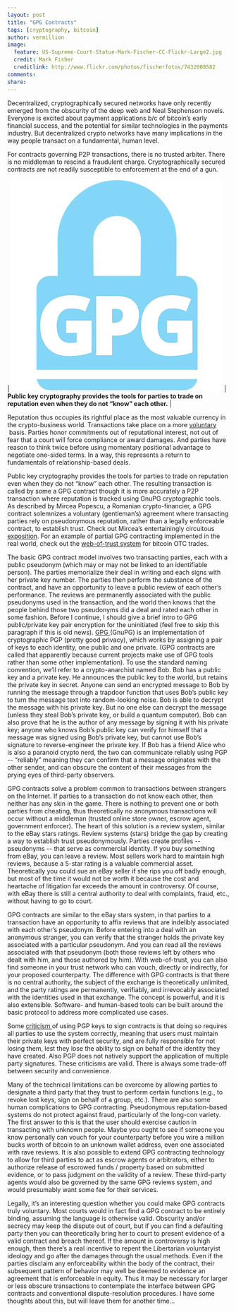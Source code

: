 ```yaml
---
layout: post
title: "GPG Contracts" 
tags: [cryptography, bitcoin]
author: vermillion
image:
  feature: US-Supreme-Court-Statue-Mark-Fischer-CC-Flickr-Large2.jpg
  credit: Mark Fisher
  creditlink: http://www.flickr.com/photos/fischerfotos/7432008582
comments: 
share: 
---
```




Decentralized, cryptographically secured networks have only recently emerged from the obscurity of the deep web and Neal Stephenson novels. Everyone is excited about payment applications b/c of bitcoin’s early financial success, and the potential for similar technologies in the payments industry. But decentralized crypto networks have many implications in the way people transact on a fundamental, human level.

For contracts governing P2P transactions, there is no trusted arbiter. There is no middleman to rescind a fraudulent charge. Cryptographically secured contracts are not readily susceptible to enforcement at the end of a gun.


| <img src="../images/Lock-GPG.square.png"/>  |  **Public key cryptography provides the tools for parties to trade on reputation even when they do not “know” each other.** |


Reputation thus occupies its rightful place as the most valuable currency in the crypto-business world. Transactions take place on a more <a href="http://en.wikipedia.org/wiki/Voluntaryism" target="_blank">voluntary </a> basis. Parties honor commitments out of reputational interest, not out of fear that a court will force compliance or award damages. And parties have reason to think twice before using momentary positional advantage to negotiate one-sided terms. In a way, this represents a return to fundamentals of relationship-based deals.

Public key cryptography provides the tools for parties to trade on reputation even when they do not “know” each other. The resulting transaction is called by some a GPG contract though it is more accurately a P2P transaction where reputation is tracked using GnuPG cryptographic tools. As described by Mircea Popescu, a Romanian crypto-financier, a GPG contract solemnizes a voluntary (gentleman’s) agreement where transacting parties rely on pseudonymous reputation, rather than a legally enforceable contract, to establish trust. Check out Mircea’s entertainingly circuitous <a href="http://polimedia.us/trilema/2012/gpg-contracts/" target="_blank">exposition</a>. For an example of partial GPG contracting implemented in the real world, check out the <a href="http://bitcoin-otc.com/trust.php" target="_blank">web-of-trust system</a> for bitcoin OTC trades.

The basic GPG contract model involves two transacting parties, each with a public pseudonym (which may or may not be linked to an identifiable person). The parties memorialize their deal in writing and each signs with her private key number. The parties then perform the substance of the contract, and have an opportunity to leave a public review of each other’s performance. The reviews are permanently associated with the public pseudonyms used in the transaction, and the world then knows that the people behind those two pseudonyms did a deal and rated each other in some fashion.
Before I continue, I should give a brief intro to GPG public/private key pair encryption for the uninitiated (feel free to skip this paragraph if this is old news). <a href="http://www.gnupg.org/" target="_blank">GPG </a>(GnuPG) is an implementation of cryptographic PGP (pretty good privacy), which works by assigning a pair of keys to each identity, one public and one private. (GPG contracts are called that apparently because current projects make use of GPG tools rather than some other implementation). To use the standard naming convention, we’ll refer to a crypto-anarchist named Bob. Bob has a public key and a private key. He announces the public key to the world, but retains the private key in secret. Anyone can send an encrypted message to Bob by running the message through a trapdoor function that uses Bob’s public key to turn the message text into random-looking noise. Bob is able to decrypt the message with his private key. But no one else can decrypt the message (unless they steal Bob’s private key, or build a quantum computer). Bob can also prove that he is the author of any message by signing it with his private key; anyone who knows Bob’s public key can verify for himself that a message was signed using Bob’s private key, but cannot use Bob’s signature to reverse-engineer the private key. If Bob has a friend Alice who is also a paranoid crypto nerd, the two can communicate reliably using PGP -- “reliably” meaning they can confirm that a message originates with the other sender, and can obscure the content of their messages from the prying eyes of third-party observers.

GPG contracts solve a problem common to transactions between strangers on the Internet. If parties to a transaction do not know each other, then neither has any skin in the game. There is nothing to prevent one or both parties from cheating, thus theoretically no anonymous transactions will occur without a middleman (trusted online store owner, escrow agent, government enforcer). The heart of this solution is a review system, similar to the eBay stars ratings. Review systems (stars) bridge the gap by creating a way to establish trust pseudonymously. Parties create profiles --pseudonyms -- that serve as commercial identity. If you buy something from eBay, you can leave a review. Most sellers work hard to maintain high reviews, because a 5-star rating is a valuable commercial asset. Theoretically you could sue an eBay seller if she rips you off badly enough, but most of the time it would not be worth it because the cost and heartache of litigation far exceeds the amount in controversy. Of course, with eBay there is still a central authority to deal with complaints, fraud, etc., without having to go to court.

GPG contracts are similar to the eBay stars system, in that parties to a transaction have an opportunity to affix reviews that are indelibly associated with each other’s pseudonym. Before entering into a deal with an anonymous stranger, you can verify that the stranger holds the private key associated with a particular pseudonym. And you can read all the reviews associated with that pseudonym (both those reviews left by others who dealt with him, and those authored by him). With web-of-trust, you can also find someone in your trust network who can vouch, directly or indirectly, for your proposed counterparty. The difference with GPG contracts is that there is no central authority, the subject of the exchange is theoretically unlimited, and the party ratings are permanently, verifiably, and irrevocably associated with the identities used in that exchange. The concept is powerful, and it is also extensible. Software- and human-based tools can be built around the basic protocol to address more complicated use cases.

Some <a href="http://www.yozons.com/digitalSignatures.jsp" target="_blank">criticism </a>of using PGP keys to sign contracts is that doing so requires all parties to use the system correctly, meaning that users must maintain their private keys with perfect security, and are fully responsible for not losing them, lest they lose the ability to sign on behalf of the identity they have created. Also PGP does not natively support the application of multiple party signatures. These criticisms are valid. There is always some trade-off between security and convenience.

Many of the technical limitations can be overcome by allowing parties to designate a third party that they trust to perform certain functions (e.g., to revoke lost keys, sign on behalf of a group, etc.). There are also some human complications to GPG contracting. Pseudonymous reputation-based systems do not protect against fraud, particularly of the long-con variety. The first answer to this is that the user should exercise caution in transacting with unknown people. Maybe you ought to see if someone you know personally can vouch for your counterparty before you wire a million bucks worth of bitcoin to an unknown wallet address, even one associated with rave reviews. It is also possible to extend GPG contracting technology to allow for third parties to act as escrow agents or arbitrators, either to authorize release of escrowed funds / property based on submitted evidence, or to pass judgment on the validity of a review. These third-party agents would also be governed by the same GPG reviews system, and would presumably want some fee for their services.

Legally, it’s an interesting question whether you could make GPG contracts truly voluntary. Most courts would in fact find a GPG contract to be entirely binding, assuming the language is otherwise valid. Obscurity and/or secrecy may keep the dispute out of court, but if you can find a defaulting party then you can theoretically bring her to court to present evidence of a valid contract and breach thereof. If the amount in controversy is high enough, then there’s a real incentive to repent the Libertarian voluntaryist ideology and go after the damages through the usual methods. Even if the parties disclaim any enforceability within the body of the contract, their subsequent pattern of behavior may well be deemed to evidence an agreement that is enforceable in equity. Thus it may be necessary for larger or less obscure transactions to contemplate the interface between GPG contracts and conventional dispute-resolution procedures. I have some thoughts about this, but will leave them for another time...